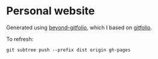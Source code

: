# Personal website

Generated using [beyond-gitfolio](https://github.com/smrfeld/beyond-gitfolio), which I based on [gitfolio](https://imfunniee.github.io/gitfolio/).

To refresh:
```
git subtree push --prefix dist origin gh-pages
```